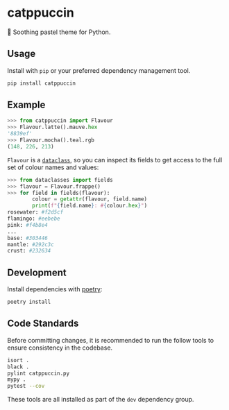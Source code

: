# catppuccin

🐍 Soothing pastel theme for Python.

## Usage

Install with `pip` or your preferred dependency management tool.

```bash
pip install catppuccin
```

## Example

```python
>>> from catppuccin import Flavour
>>> Flavour.latte().mauve.hex
'8839ef'
>>> Flavour.mocha().teal.rgb
(148, 226, 213)
```

`Flavour` is a [`dataclass`](https://docs.python.org/3/library/dataclasses.html),
so you can inspect its fields to get access to the full set of colour names and values:

```python
>>> from dataclasses import fields
>>> flavour = Flavour.frappe()
>>> for field in fields(flavour):
        colour = getattr(flavour, field.name)
        print(f"{field.name}: #{colour.hex}")
rosewater: #f2d5cf
flamingo: #eebebe
pink: #f4b8e4
...
base: #303446
mantle: #292c3c
crust: #232634
```

## Development

Install dependencies with [poetry](https://python-poetry.org):

```bash
poetry install
```

## Code Standards

Before committing changes, it is recommended to run the follow tools to ensure
consistency in the codebase.

```bash
isort .
black .
pylint catppuccin.py
mypy .
pytest --cov
```

These tools are all installed as part of the `dev` dependency group.

